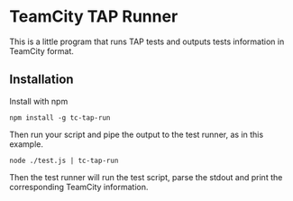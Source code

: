 # TeamCity TAP Runner

This is a little program that runs TAP tests and outputs tests information in TeamCity format.

## Installation

Install with npm

```
npm install -g tc-tap-run
```

Then run your script and pipe the output to the test runner, as in this example.

```
node ./test.js | tc-tap-run
```

Then the test runner will run the test script, parse the stdout and print the corresponding TeamCity information.
